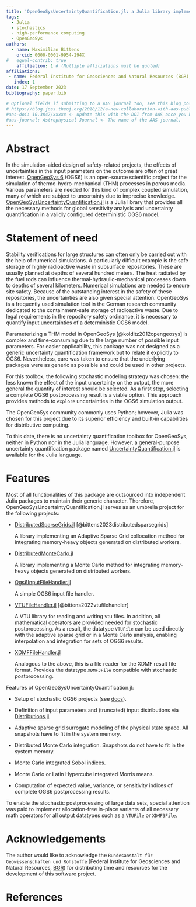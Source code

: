 ```yaml
---
title: 'OpenGeoSysUncertaintyQuantification.jl: a Julia library implementing an uncertainty quantification toolbox for OpenGeoSys'
tags:
  - Julia
  - stochastics
  - high-performance computing
  - OpenGeoSys
authors:
  - name: Maximilian Bittens
    orcid: 0000-0001-9954-294X
#   equal-contrib: true
    affiliation: 1 # (Multiple affiliations must be quoted)
affiliations:
 - name: Federal Institute for Geosciences and Natural Resources (BGR), Germany
   index: 1
date: 17 September 2023
bibliography: paper.bib

# Optional fields if submitting to a AAS journal too, see this blog post:
# https://blog.joss.theoj.org/2018/12/a-new-collaboration-with-aas-publishing
#aas-doi: 10.3847/xxxxx <- update this with the DOI from AAS once you know it.
#aas-journal: Astrophysical Journal <- The name of the AAS journal.
---
```


# Abstract

In the simulation-aided design of safety-related projects, the effects of uncertainties in the input parameters on the outcome are often of great interest. [OpenGeoSys 6](https://www.opengeosys.org/) (OGS6) is an open-source scientific project for the simulation of thermo-hydro-mechanical (THM) processes in porous media. Various parameters are needed for this kind of complex coupled simulation, many of which are subject to uncertainty due to imprecise knowledge. [OpenGeoSysUncertaintyQuantification.jl](https://github.com/baxmittens/OpenGeoSysUncertaintyQuantification.jl) is a Julia library that provides all the necessary methods for global sensitivity analysis and uncertainty quantification in a validly configured deterministic OGS6 model.

# Statement of need

Stability verifications for large structures can often only be carried out with the help of numerical simulations. A particularly difficult example is the safe storage of highly radioactive waste in subsurface repositories. These are usually planned at depths of several hundred meters. The heat radiated by the fuel rods can influence thermal-hydraulic-mechanical processes down to depths of several kilometers. Numerical simulations are needed to ensure site safety. Because of the outstanding interest in the safety of these repositories, the uncertainties are also given special attention. OpenGeoSys is a frequently used simulation tool in the German research community dedicated to the containment-safe storage of radioactive waste. Due to legal requirements in the repository safety ordinance, it is necessary to quantify input uncertainties of a deterministic OGS6 model.

Parameterizing a THM model in OpenGeoSys [@kolditz2012opengeosys] is complex and time-consuming due to the large number of possible input parameters. For easier applicability, this package was not designed as a generic uncertainty quantification framework but to relate it explicitly to OGS6. Nevertheless, care was taken to ensure that the underlying packages were as generic as possible and could be used in other projects.

For this toolbox, the following stochastic modeling strategy was chosen: the less known the effect of the input uncertainty on the output, the more general the quantity of interest should be selected. As a first step, selecting a complete OGS6 postprocessing result is a viable option. This approach provides methods to `explore` uncertainties in the OGS6 simulation output.

The OpenGeoSys community commonly uses Python; however, Julia was chosen for this project due to its superior efficiency and built-in capabilities for distributive computing.

To this date, there is no uncertainty quantification toolbox for OpenGeoSys, neither in Python nor in the Julia language. However, a general-purpose uncertainty quantification package named [UncertaintyQuantification.jl](https://github.com/FriesischScott/UncertaintyQuantification.jl) is available for the Julia language.

# Features

Most of all functionalities of this package are outsourced into independent Julia packages to maintain their generic character. Therefore, OpenGeoSysUncertaintyQuantification.jl serves as an umbrella project for the following projects:

- [DistributedSparseGrids.jl](https://github.com/baxmittens/DistributedSparseGrids.jl) [@bittens2023distributedsparsegrids]
  
  A library implementing an Adaptive Sparse Grid collocation method for integrating memory-heavy objects generated on distributed workers.

- [DistributedMonteCarlo.jl](https://github.com/baxmittens/DistributedMonteCarlo.jl)

  A library implementing a Monte Carlo method for integrating memory-heavy objects generated on distributed workers.

- [Ogs6InputFileHandler.jl](https://github.com/baxmittens/Ogs6InputFileHandler.jl) 

  A simple OGS6 input file handler.

- [VTUFileHandler.jl](https://github.com/baxmittens/VTUFileHandler.jl) [@bittens2022vtufilehandler]

  A VTU library for reading and writing vtu files. In addition, all mathematical operators are provided needed for stochastic postprocessing. As a result, the datatype `VTUFile` can be used directly with the adaptive sparse grid or in a Monte Carlo analysis, enabling interpolation and integration for sets of OGS6 results.

- [XDMFFileHandler.jl](https://github.com/baxmittens/XDMFFileHandler.jl)

  Analogous to the above, this is a file reader for the XDMF result file format. Provides the datatype `XDMF3File` compatible with stochastic postprocessing.


Features of OpenGeoSysUncertaintyQuantification.jl:

- Setup of stochastic OGS6 projects (see [docs](https://baxmittens.github.io/OpenGeoSysUncertaintyQuantification.jl/dev/)).

- Definition of input parameters and (truncated) input distributions via [Distributions.jl](https://github.com/JuliaStats/Distributions.jl).

- Adaptive sparse grid surrogate modeling of the physical state space. All snapshots have to fit in the system memory.

- Distributed Monte Carlo integration. Snapshots do not have to fit in the system memory.

- Monte Carlo integrated Sobol indices.

- Monte Carlo or Latin Hypercube integrated Morris means.

- Computation of expected value, variance, or sensitivity indices of complete OGS6 postprocessing results.

To enable the stochastic postprocessing of large data sets, special attention was paid to implement allocation-free in-place variants of all necessary math operators for all output datatypes such as a `VTUFile` or `XDMF3File`.


# Acknowledgements

The author would like to acknowledge the `Bundesanstalt für Geowissenschaften und Rohstoffe` (Federal Institute for Geosciences and Natural Resources, [BGR](https://www.bgr.bund.de/EN/)) for distributing time and resources for the development of this software project.

# References
